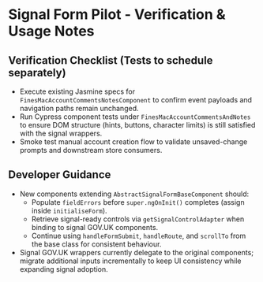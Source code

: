 # Signal Form Pilot - Verification & Usage Notes

## Verification Checklist (Tests to schedule separately)

- Execute existing Jasmine specs for `FinesMacAccountCommentsNotesComponent` to confirm event payloads and navigation paths remain unchanged.
- Run Cypress component tests under `FinesMacAccountCommentsAndNotes` to ensure DOM structure (hints, buttons, character limits) is still satisfied with the signal wrappers.
- Smoke test manual account creation flow to validate unsaved-change prompts and downstream store consumers.

## Developer Guidance

- New components extending `AbstractSignalFormBaseComponent` should:
  - Populate `fieldErrors` before `super.ngOnInit()` completes (assign inside `initialiseForm`).
  - Retrieve signal-ready controls via `getSignalControlAdapter` when binding to signal GOV.UK components.
  - Continue using `handleFormSubmit`, `handleRoute`, and `scrollTo` from the base class for consistent behaviour.
- Signal GOV.UK wrappers currently delegate to the original components; migrate additional inputs incrementally to keep UI consistency while expanding signal adoption.
